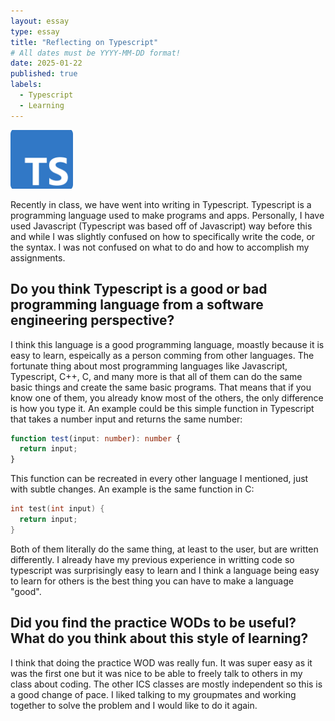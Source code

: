 ```yaml
---
layout: essay
type: essay
title: "Reflecting on Typescript"
# All dates must be YYYY-MM-DD format!
date: 2025-01-22
published: true
labels:
  - Typescript
  - Learning
---
```


<img width="100px" class="rounded float-start pe-4" src="/img/essays/typescriptreflection/typescript.png">

Recently in class, we have went into writing in Typescript. Typescript is a programming language used to make programs and apps. Personally, I have used Javascript (Typescript was based off of Javascript) way before this and while I was slightly confused on how to specifically write the code, or the syntax. I was not confused on what to do and how to accomplish my assignments.

## Do you think Typescript is a good or bad programming language from a software engineering perspective?

I think this language is a good programming language, moastly because it is easy to learn, espeically as a person comming from other languages. The fortunate thing about most programming languages like Javascript, Typescript, C++, C, and many more is that all of them can do the same basic things and create the same basic programs. That means that if you know one of them, you already know most of the others, the only difference is how you type it. An example could be this simple function in Typescript that takes a number input and returns the same number:

```typescript
function test(input: number): number {
  return input;
}
```

This function can be recreated in every other language I mentioned, just with subtle changes. An example is the same function in C:

```C
int test(int input) {
  return input;
}
```
Both of them literally do the same thing, at least to the user, but are written differently. I already have my previous experience in writting code so typescript was surprisingly easy to learn and I think a language being easy to learn for others is the best thing you can have to make a language "good".

## Did you find the practice WODs to be useful? What do you think about this style of learning?

I think that doing the practice WOD was really fun. It was super easy as it was the first one but it was nice to be able to freely talk to others in my class about coding. The other ICS classes are mostly independent so this is a good change of pace. I liked talking to my groupmates and working together to solve the problem and I would like to do it again. 
